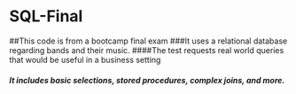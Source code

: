 # SQL-Final
##This code is from a bootcamp final exam 
###It uses a relational database regarding bands and their music.
####The test requests real world queries that would be useful in a business setting 
##### It includes basic selections, stored procedures, complex joins, and more. 
